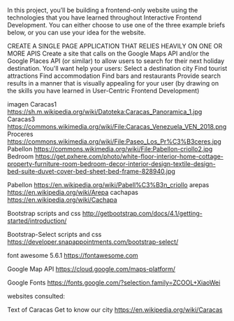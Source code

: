 In this project, you’ll be building a frontend-only website using the technologies that you have learned throughout Interactive Frontend Development. You can either choose to use one of the three example briefs below, or you can use your idea for the website.

CREATE A SINGLE PAGE APPLICATION THAT RELIES HEAVILY ON ONE OR MORE APIS
Create a site that calls on the Google Maps API and/or the Google Places API (or similar) to allow users to search for their next holiday destination. You'll want help your users:
Select a destination city
Find tourist attractions
Find accommodation
Find bars and restaurants
Provide search results in a manner that is visually appealing for your user (by drawing on the skills you have learned in User-Centric Frontend Development)


imagen 
Caracas1 https://sh.m.wikipedia.org/wiki/Datoteka:Caracas_Panoramica_1.jpg
Caracas3 https://commons.wikimedia.org/wiki/File:Caracas_Venezuela_VEN_2018.png
Proceres https://commons.wikimedia.org/wiki/File:Paseo_Los_Pr%C3%B3ceres.jpg
Pabellon https://commons.wikimedia.org/wiki/File:Pabellon-criollo2.jpg
Bedroom https://get.pxhere.com/photo/white-floor-interior-home-cottage-property-furniture-room-bedroom-decor-interior-design-textile-design-bed-suite-duvet-cover-bed-sheet-bed-frame-828940.jpg

Pabellon https://en.wikipedia.org/wiki/Pabell%C3%B3n_criollo
arepas https://en.wikipedia.org/wiki/Arepa
cachapas https://en.wikipedia.org/wiki/Cachapa
 


Bootstrap scripts and css http://getbootstrap.com/docs/4.1/getting-started/introduction/

Bootstrap-Select scripts and css https://developer.snapappointments.com/bootstrap-select/

font awesome 5.6.1 https://fontawesome.com

Google Map API https://cloud.google.com/maps-platform/

Google Fonts https://fonts.google.com/?selection.family=ZCOOL+XiaoWei


websites consulted:

Text of Caracas Get to know our city https://en.wikipedia.org/wiki/Caracas